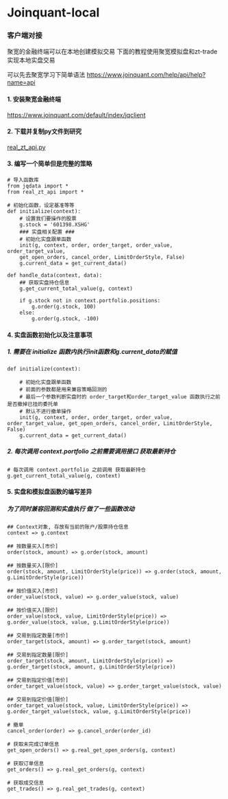 # Joinquant-local

### 客户端对接

聚宽的金融终端可以在本地创建模拟交易 下面的教程使用聚宽模拟盘和zt-trade实现本地实盘交易

可以先去聚宽学习下简单语法 https://www.joinquant.com/help/api/help?name=api

#### 1. 安装聚宽金融终端
https://www.joinquant.com/default/index/jqclient

#### 2. 下载并复制py文件到研究
<a href="http://120.77.176.54:8000/real_zt_api.py" >real_zt_api.py</a>

#### 3. 编写一个简单但是完整的策略

```
# 导入函数库
from jqdata import *
from real_zt_api import *

# 初始化函数，设定基准等等
def initialize(context):
    # 设置我们要操作的股票
    g.stock = '601398.XSHG'
    ### 实盘相关配置 ###
    # 初始化实盘跟单函数
    init(g, context, order, order_target, order_value, order_target_value, 
    get_open_orders, cancel_order, LimitOrderStyle, False)
    g.current_data = get_current_data()
    
def handle_data(context, data):
    ## 获取实盘持仓信息
    g.get_current_total_value(g, context)

    if g.stock not in context.portfolio.positions:
        g.order(g.stock, 100)
    else:
        g.order(g.stock, -100)

```

#### 4. 实盘函数初始化以及注意事项

##### 1. 需要在 initialize 函数内执行init函数和g.current_data的赋值
```
def initialize(context):

    # 初始化实盘跟单函数
    # 前面的参数都是用来兼容策略回测的
    # 最后一个参数判断实盘时的 order_target和order_target_value 函数执行之前是否撤掉已挂的委托单
    # 默认不进行撤单操作
    init(g, context, order, order_target, order_value, order_target_value, get_open_orders, cancel_order, LimitOrderStyle, False)
    g.current_data = get_current_data()
```

##### 2. 每次调用 context.portfolio 之前需要调用接口 获取最新持仓
```
# 每次调用 context.portfolio 之前调用 获取最新持仓
g.get_current_total_value(g, context)  
```

#### 5. 实盘和模拟盘函数的编写差异

##### 为了同时兼容回测和实盘执行 做了一些函数改动

```
## Context对象, 存放有当前的账户/股票持仓信息
context => g.context

## 按数量买入[市价]
order(stock, amount) => g.order(stock, amount)

## 按数量买入[限价]
order(stock, amount, LimitOrderStyle(price)) => g.order(stock, amount, g.LimitOrderStyle(price))

## 按价值买入[市价]
order_value(stock, value) => g.order_value(stock, value)

## 按价值买入[限价] 
order_value(stock, value, LimitOrderStyle(price)) => g.order_value(stock, value, g.LimitOrderStyle(price))

## 交易到指定数量[市价]
order_target(stock, amount) => g.order_target(stock, amount)

## 交易到指定数量[限价]
order_target(stock, amount, LimitOrderStyle(price)) => g.order_target(stock, amount, g.LimitOrderStyle(price))

## 交易到指定价值[市价]
order_target_value(stock, value) => g.order_target_value(stock, value)

## 交易到指定价值[限价]
order_target_value(stock, value, LimitOrderStyle(price)) => g.order_target_value(stock, value, g.LimitOrderStyle(price))

# 撤单
cancel_order(order) => g.cancel_order(order_id)

# 获取未完成订单信息
get_open_orders() => g.real_get_open_orders(g, context)

# 获取订单信息
get_orders() => g.real_get_orders(g, context)

# 获取成交信息
get_trades() => g.real_get_trades(g, context)
```